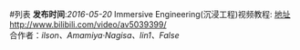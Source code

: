 #列表
**发布时间**:*2016-05-20*  Immersive Engineering(沉浸工程)视频教程: [地址](http://www.bilibili.com/video/av5039399/)http://www.bilibili.com/video/av5039399/  
合作者：*ilson、Amamiya·Nagisa、lin1、False*
